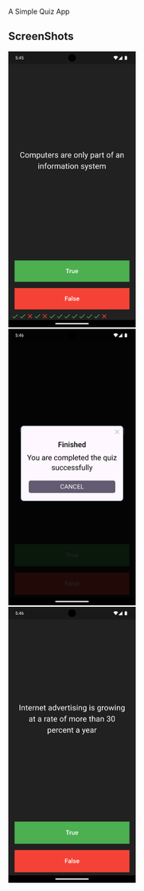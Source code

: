 <Quizy>
<p>A Simple Quiz App</p>

<h2>ScreenShots</h2>
<div>
<img src="screenshot/Screenshot_1716293758.png" width=256 style:inline-block/>
<img src="screenshot/Screenshot_1716293762.png" width=256 style:inline-block/>
<img src="screenshot/Screenshot_1716293768.png" width=256 style:inline-block/>
</div>

